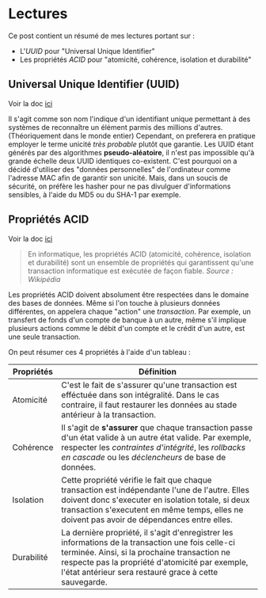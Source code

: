 # Lectures 

Ce post contient un résumé de mes lectures portant sur :
- L'*UUID* pour "Universal Unique Identifier"
- Les propriétés *ACID* pour "atomicité, cohérence, isolation et durabilité"

## Universal Unique Identifier (UUID)
Voir la doc [ici](https://fr.wikipedia.org/wiki/Universal_Unique_Identifier)

Il s'agit comme son nom l'indique d'un identifiant unique permettant à des systèmes de reconnaître un élément parmis des millions d'autres. (Théoriquement dans le monde entier)
Cependant, on preferera en pratique employer le terme unicité *très probable* plutôt que garantie. Les UUID étant générés par des algorithmes **pseudo-aléatoire**, il n'est pas impossible qu'à grande échelle deux UUID identiques co-existent.
C'est pourquoi on a décidé d'utiliser des "données personnelles" de l'ordinateur comme l'adresse MAC afin de garantir son unicité. Mais, dans un soucis de sécurité, on préfère les hasher pour ne pas divulguer d'informations sensibles, à l'aide du MD5 ou du SHA-1 par exemple.

## Propriétés ACID 
Voir la doc [ici](https://fr.wikipedia.org/wiki/Propri%C3%A9t%C3%A9s_ACID)

> En informatique, les propriétés ACID (atomicité, cohérence, isolation et durabilité) sont un ensemble de propriétés qui garantissent qu'une transaction informatique est exécutée de façon fiable.
*Source : Wikipédia*

Les propriétés ACID doivent absolument être respectées dans le domaine des bases de données.
Même si l'on touche à plusieurs données différentes, on appelera chaque "action" une *transaction*.
Par exemple, un transfert de fonds d'un compte de banque à un autre, même s'il implique plusieurs actions comme le débit d'un compte et le crédit d'un autre, est une seule transaction.
 
On peut résumer ces 4 propriétés à l'aide d'un tableau :

Propriétés | Définition
-|-
Atomicité | C'est le fait de s'assurer qu'une transaction est efféctuée dans son intégralité. Dans le cas contraire, il faut restaurer les données au stade antérieur à la transaction.
Cohérence | Il s'agit de **s'assurer** que chaque transaction passe d'un état valide à un autre état valide. Par exemple, respecter les *contraintes d'intégrité*, les *rollbacks en cascade* ou les *déclencheurs* de base de données.
Isolation | Cette propriété vérifie le fait que chaque transaction est indépendante l'une de l'autre. Elles doivent donc s'executer en isolation totale, si deux transaction s'executent en même temps, elles ne doivent pas avoir de dépendances entre elles.
Durabilité | La dernière propriété, il s'agit d'enregistrer les informations de la transaction une fois celle-ci terminée. Ainsi, si la prochaine transaction ne respecte pas la propriété d'atomicité par exemple, l'état antérieur sera restauré grace à cette sauvegarde.

